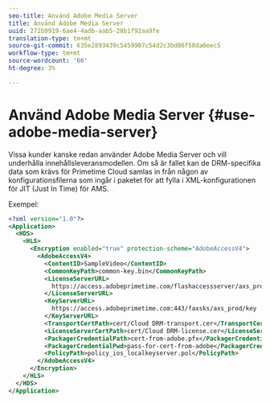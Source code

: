 ```yaml
---
seo-title: Använd Adobe Media Server
title: Använd Adobe Media Server
uuid: 272b9919-6ae4-4adb-aab5-28b1f92aa9fe
translation-type: tm+mt
source-git-commit: 635e2893439c5459907c54d2c3bd86f58da0eec5
workflow-type: tm+mt
source-wordcount: '66'
ht-degree: 3%

---
```



# Använd Adobe Media Server {#use-adobe-media-server}

Vissa kunder kanske redan använder Adobe Media Server och vill underhålla innehållsleveransmodellen. Om så är fallet kan de DRM-specifika data som krävs för Primetime Cloud samlas in från någon av konfigurationsfilerna som ingår i paketet för att fylla i XML-konfigurationen för JIT (Just In Time) för AMS.

Exempel:

```xml
<?xml version="1.0"?>
<Application>
  <HDS>
    <HLS>
      <Encryption enabled="true" protection-scheme="AdobeAccessV4">
        <AdobeAccessV4>
          <ContentID>SampleVideo</ContentID>
          <CommonKeyPath>common-key.bin</CommonKeyPath>
          <LicenseServerURL>
            https://access.adobeprimetime.com/flashaccessserver/axs_prod
          </LicenseServerURL>
          <KeyServerURL>
            https://access.adobeprimetime.com:443/faxsks/axs_prod/key
          </KeyServerURL>
          <TransportCertPath>cert/Cloud DRM-transport.cer</TransportCertPath>
          <LicenseServerCertPath>cert/Cloud DRM-license.cer</LicenseServerCertPath>
          <PackagerCredentialPath>cert-from-adobe.pfx</PackagerCredentialPath>
          <PackagerCredentialPwd>pass-for-cert-from-adobe</PackagerCredentialPwd>
          <PolicyPath>policy_ios_localkeyserver.pol</PolicyPath>
        </AdobeAccessV4>
      </Encryption>
    </HLS>
  </HDS>
</Application>
```


